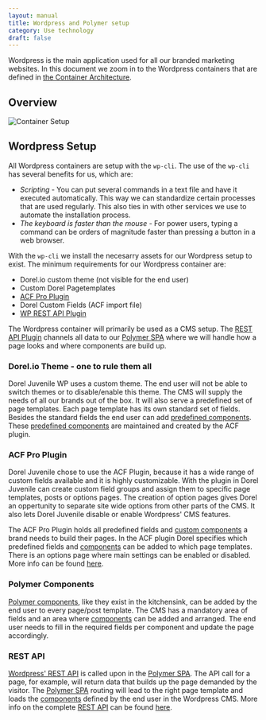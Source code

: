 ```yaml
---
layout: manual
title: Wordpress and Polymer setup
category: Use technology
draft: false
---
```


Wordpress is the main application used for all our branded marketing websites. In this document we zoom in to the Wordpress containers that are defined in [the Container Architecture](./container-architecture.html).

## Overview

![Container Setup](/assets/img/wp-polymer-theme-template-setup.png "Wordpress and Polymer Setup")

## Wordpress Setup

All Wordpress containers are setup with the <code>wp-cli</code>. The use of the <code>wp-cli</code> has several benefits for us, which are:

- *Scripting* - You can put several commands in a text file and have it executed automatically. This way we can standardize certain processes that are used regularly. This also ties in with other services we use to automate the installation process.
- *The keyboard is faster than the mouse* - For power users, typing a command can be orders of magnitude faster than pressing a button in a web browser.

With the <code>wp-cli</code> we install the necesarry assets for our Wordpress setup to exist. The minimum requirements for our Wordpress container are:

- Dorel.io custom theme (not visible for the end user)
- Custom Dorel Pagetemplates
- [ACF Pro Plugin](https://www.advancedcustomfields.com/pro/)
- Dorel Custom Fields (ACF import file)
- [WP REST API Plugin](http://v2.wp-api.org/)

The Wordpress container will primarily be used as a CMS setup. The [REST API Plugin](http://v2.wp-api.org/) channels all data to our [Polymer SPA](http://www.dorel.io/service-manual/global-design-framework/frontend-SPA.html) where we will handle how a page looks and where components are build up.

### Dorel.io Theme - one to rule them all

Dorel Juvenile WP uses a custom theme. The end user will not be able to switch themes or to disable/enable this theme. The CMS will supply the needs of all our brands out of the box. It will also serve a predefined set of page templates. Each page template has its own standard set of fields. Besides the standard fields the end user can add [predefined components](http://www.dorel.io/service-manual/make-software/creating-Polymer-collect-elements.html). These [predefined components](http://www.dorel.io/service-manual/make-software/creating-Polymer-collect-elements.html) are maintained and created by the ACF plugin.

### ACF Pro Plugin

Dorel Juvenile chose to use the ACF Plugin, because it has a wide range of custom fields available and it is highly customizable. With the plugin in Dorel Juvenile can create custom field groups and assign them to specific page templates, posts or options pages. The creation of option pages gives Dorel an oppertunity to separate site wide options from other parts of the CMS. It also lets Dorel Juvenile disable or enable Wordpress' CMS features. 

The ACF Pro Plugin holds all predefined fields and [custom components](http://www.dorel.io/service-manual/make-software/creating-Polymer-collect-elements.html) a brand needs to build their pages. In the ACF plugin Dorel specifies which predefined fields and [components](http://www.dorel.io/service-manual/make-software/creating-Polymer-collect-elements.html) can be added to which page templates. There is an options page where main settings can be enabled or disabled. More info can be found [here](https://www.advancedcustomfields.com/pro/).

### Polymer Components

[Polymer components](http://www.dorel.io/service-manual/make-software/creating-Polymer-collect-elements.html), like they exist in the kitchensink, can be added by the end user to every page/post template. The CMS has a mandatory area of fields and an area where [components](http://www.dorel.io/service-manual/make-software/creating-Polymer-collect-elements.html) can be added and arranged. The end user needs to fill in the required fields per component and update the page accordingly.

### REST API

[Wordpress' REST API](http://www.dorel.io/service-manual/making-services/how-to-design-RESTful-APIs.html) is called upon in the [Polymer SPA](http://www.dorel.io/service-manual/global-design-framework/frontend-SPA.html). The API call for a page, for example, will return data that builds up the page demanded by the visitor. The [Polymer SPA](http://www.dorel.io/service-manual/global-design-framework/frontend-SPA.html) routing will lead to the right page template and loads the [components](http://www.dorel.io/service-manual/make-software/creating-Polymer-collect-elements.html) defined by the end user in the Wordpress CMS. More info on the complete [REST API](http://www.dorel.io/service-manual/making-services/how-to-design-RESTful-APIs.html) can be found [here](http://v2.wp-api.org/).


